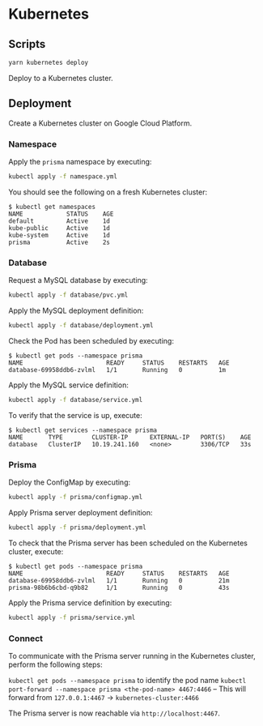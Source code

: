 # Kubernetes

## Scripts

```bash
yarn kubernetes deploy
```

Deploy to a Kubernetes cluster.

## Deployment

Create a Kubernetes cluster on Google Cloud Platform.

### Namespace

Apply the `prisma` namespace by executing:

```bash
kubectl apply -f namespace.yml
```

You should see the following on a fresh Kubernetes cluster:

```console
$ kubectl get namespaces
NAME            STATUS    AGE
default         Active    1d
kube-public     Active    1d
kube-system     Active    1d
prisma          Active    2s
```

### Database

Request a MySQL database by executing:

```bash
kubectl apply -f database/pvc.yml
```

Apply the MySQL deployment definition:

```bash
kubectl apply -f database/deployment.yml
```

Check the Pod has been scheduled by executing:

```console
$ kubectl get pods --namespace prisma
NAME                       READY     STATUS    RESTARTS   AGE
database-69958ddb6-zvlml   1/1       Running   0          1m
```

Apply the MySQL service definition:

```bash
kubectl apply -f database/service.yml
```

To verify that the service is up, execute:

```console
$ kubectl get services --namespace prisma
NAME       TYPE        CLUSTER-IP      EXTERNAL-IP   PORT(S)    AGE
database   ClusterIP   10.19.241.160   <none>        3306/TCP   33s
```

### Prisma

Deploy the ConfigMap by executing:

```bash
kubectl apply -f prisma/configmap.yml
```

Apply Prisma server deployment definition:

```bash
kubectl apply -f prisma/deployment.yml
```

To check that the Prisma server has been scheduled on the Kubernetes cluster, execute:

```console
$ kubectl get pods --namespace prisma
NAME                       READY     STATUS    RESTARTS   AGE
database-69958ddb6-zvlml   1/1       Running   0          21m
prisma-98b6b6cbd-q9b82     1/1       Running   0          43s
```

Apply the Prisma service definition by executing:

```bash
kubectl apply -f prisma/service.yml
```

### Connect

To communicate with the Prisma server running in the Kubernetes cluster, perform the following steps:

`kubectl get pods --namespace prisma` to identify the pod name
`kubectl port-forward --namespace prisma <the-pod-name> 4467:4466` – This will forward from `127.0.0.1:4467` -> `kubernetes-cluster:4466`

The Prisma server is now reachable via `http://localhost:4467`.
